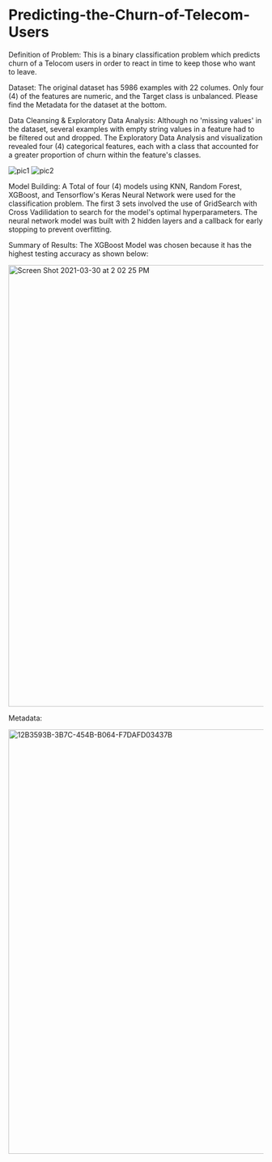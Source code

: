 # Predicting-the-Churn-of-Telecom-Users

Definition of Problem: This is a binary classification problem which predicts churn of a Telocom users in order to react in time to keep those who want to leave.

Dataset: The original dataset has 5986 examples with 22 columes. Only four (4) of the features are numeric, and the Target class is unbalanced. Please find the Metadata for the dataset at the bottom.

Data Cleansing & Exploratory Data Analysis: Although no 'missing values' in the dataset, several examples with empty string values in a feature had to be filtered out and dropped. The Exploratory Data Analysis and visualization revealed four (4) categorical features, each with a class that accounted for a greater proportion of churn within the feature's classes.

![pic1](https://user-images.githubusercontent.com/73043768/113038833-98b5c480-915c-11eb-9dec-556cb1882ef0.png)
![pic2](https://user-images.githubusercontent.com/73043768/113038844-9bb0b500-915c-11eb-9e17-10f958b96eb9.png)


Model Building: A Total of four (4) models using KNN, Random Forest, XGBoost, and Tensorflow's Keras Neural Network were used for the classification problem. The first 3 sets involved the use of GridSearch with Cross Vadilidation to search for the model's optimal hyperparameters. The neural network model was built with 2 hidden layers and a callback for early stopping to prevent overfitting.

Summary of Results: The XGBoost Model was chosen because it has the highest testing accuracy as shown below:

<img width="872" alt="Screen Shot 2021-03-30 at 2 02 25 PM" src="https://user-images.githubusercontent.com/73043768/113042367-b8e78280-9160-11eb-9363-6e42821ee41b.png">



   Metadata:

<img width="838" alt="12B3593B-3B7C-454B-B064-F7DAFD03437B" src="https://user-images.githubusercontent.com/73043768/113038688-66a46280-915c-11eb-8781-cfe179993f4d.png">



















